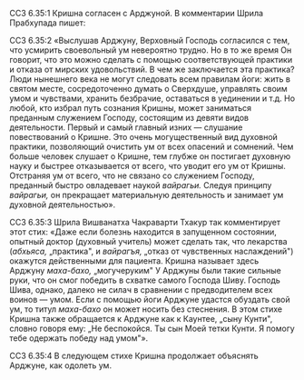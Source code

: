 ССЗ 6.35:1	Кришна согласен с Арджуной. В комментарии Шрила Прабхупада пишет:

ССЗ 6.35:2	«Выслушав Арджуну, Верховный Господь согласился с тем, что усмирить своевольный ум невероятно трудно. Но в то же время Он говорит, что это можно сделать с помощью соответствующей практики и отказа от мирских удовольствий. В чем же заключается эта практика? Люди нынешнего века не могут следовать всем правилам йоги: жить в святом месте, сосредоточенно думать о Сверхдуше, управлять своим умом и чувствами, хранить безбрачие, оставаться в уединении и т.д. Но любой, кто избрал путь сознания Кришны, может заниматься преданным служением Господу, состоящим из девяти видов деятельности. Первый и самый главный изних — слушание повествований о Кришне. Это очень могущественный вид духовной практики, позволяющий очистить ум от всех опасений и сомнений. Чем больше человек слушает о Кришне, тем глубже он постигает духовную науку и быстрее отказывается от всего, что уводит его ум от Кришны. Отстраняя ум от всего, что не связано со служением Господу, преданный быстро овладевает наукой _вайрагьи._ Следуя принципу _вайрагьи,_ он прекращает материальную деятельность и занимает ум духовной деятельностью».

ССЗ 6.35:3	Шрила Вишванатха Чакраварти Тхакур так комментирует этот стих: «Даже если болезнь находится в запущенном состоянии, опытный доктор (духовный учитель) может сделать так, что лекарства (_абхьяса,_ „практика", и _вайрагъя,_ „отказ от чувственных наслаждений") окажутся действенными для пациента. Кришна называет здесь Арджуну _маха-бахо,_ „могучеруким" У Арджуны были такие сильные руки, что он смог победить в схватке самого Господа Шиву. Господь Шива, однако, далеко не силач в сравнении с предводителем всех воинов — умом. Если с помощью йоги Арджуне удастся обуздать свой ум, то титул _маха-бахо_ он может носить без стеснения. В этом стихе Кришна также обращается к Арджуне как к Каунтее, „сыну Кунти", словно говоря ему: „Не беспокойся. Ты сын Моей тетки Кунти. Я помогу тебе одержать победу над умом"».

ССЗ 6.35:4	В следующем стихе Кришна продолжает объяснять Арджуне, как одолеть ум.